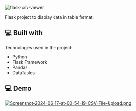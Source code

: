 ![flask-csv-viewer](https://socialify.git.ci/bi0punk/flask-csv-viewer/image?description=1&descriptionEditable=Flask%20project%20to%20display%20data%20in%20table%20format&font=Source%20Code%20Pro&language=1&name=1&owner=1&pattern=Solid&stargazers=1&theme=Dark)




<p id="description">Flask project to display data in table format.</p>

  
  
<h2>💻 Built with</h2>

Technologies used in the project:

*   Python
*   Flask Framework
*   Pandas
*   DataTables


<h2>💻 Demo</h2>

[![Screenshot-2024-06-17-at-00-54-19-CSV-File-Upload.png](https://i.postimg.cc/nhg1wSTk/Screenshot-2024-06-17-at-00-54-19-CSV-File-Upload.png)](https://postimg.cc/cv7Yvmpg)
